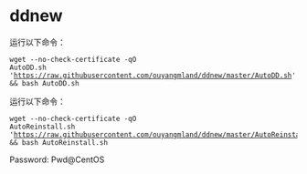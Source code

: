 # ddnew
运行以下命令：</p><pre><code>wget --no-check-certificate -qO AutoDD.sh 'https://raw.githubusercontent.com/ouyangmland/ddnew/master/AutoDD.sh' && bash AutoDD.sh</code></pre>

运行以下命令：</p><pre><code>wget --no-check-certificate -qO AutoReinstall.sh 'https://raw.githubusercontent.com/ouyangmland/ddnew/master/AutoReinstall.sh' && bash AutoReinstall.sh</code></pre>
Password: Pwd@CentOS
